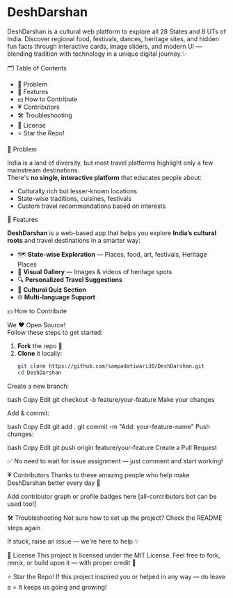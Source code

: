 # DeshDarshan
DeshDarshan is a cultural web platform to explore all 28 States and 8 UTs of India. Discover regional food, festivals, dances, heritage sites, and hidden fun facts through interactive cards, image sliders, and modern UI — blending tradition with technology in a unique digital journey.✨

🗂️ Table of Contents

- 🤔 Problem
- 🌟 Features
- 💵 How to Contribute
- 💗 Contributors
- 🛠️ Troubleshooting
- 🥑 License
- ⭐ Star the Repo!

🤔 Problem

India is a land of diversity, but most travel platforms highlight only a few mainstream destinations.  
There's **no single, interactive platform** that educates people about:

- Culturally rich but lesser-known locations  
- State-wise traditions, cuisines, festivals  
- Custom travel recommendations based on interests

🌟 Features

**DeshDarshan** is a web-based app that helps you explore **India’s cultural roots** and travel destinations in a smarter way:

- 🗺️ **State-wise Exploration** — Places, food, art, festivals, Heritage Places
- 📸 **Visual Gallery** — Images & videos of heritage spots  
- 🔍 **Personalized Travel Suggestions**  
- 🧠 **Cultural Quiz Section**  
- 🌐 **Multi-language Support**

💵 How to Contribute

We ❤️ Open Source!  
Follow these steps to get started:

1. **Fork** the repo 🍴  
2. **Clone** it locally:
   ```bash
   git clone https://github.com/sampadatiwari30/DeshDarshan.git
   cd DeshDarshan
Create a new branch:

bash
Copy
Edit
git checkout -b feature/your-feature
Make your changes

Add & commit:

bash
Copy
Edit
git add .
git commit -m "Add: your-feature-name"
Push changes:

bash
Copy
Edit
git push origin feature/your-feature
Create a Pull Request

✅ No need to wait for issue assignment — just comment and start working!

💗 Contributors
Thanks to these amazing people who help make DeshDarshan better every day 🙌

Add contributor graph or profile badges here
[all-contributors bot can be used too!]

🛠️ Troubleshooting
Not sure how to set up the project? Check the README steps again

If stuck, raise an issue — we're here to help ✨

🥑 License
This project is licensed under the MIT License.
Feel free to fork, remix, or build upon it — with proper credit 🙏

⭐ Star the Repo!
If this project inspired you or helped in any way — do leave a ⭐
It keeps us going and growing!
